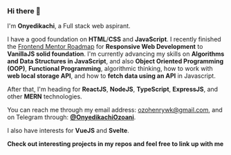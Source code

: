 ### Hi there 👋

<!--
**OnyedikachiOzoani/OnyedikachiOzoani** is a ✨ _special_ ✨ repository because its `README.md` (this file) appears on your GitHub profile.

Here are some ideas to get you started:

- 🔭 I’m currently working on ...
- 🌱 I’m currently learning ...
- 👯 I’m looking to collaborate on ...
- 🤔 I’m looking for help with ...
- 💬 Ask me about ...
- 📫 How to reach me: ...
- 😄 Pronouns: ...
- ⚡ Fun fact: ...
-->

I'm **Onyedikachi**, a Full stack web aspirant.  

I have a good foundation on **HTML**/**CSS** and **JavaScript**. I recently finished the [Frontend Mentor Roadmap](https://discord.com/channels/824970620529279006/1131865518618460210/1131872426364506282) for **Responsive Web Development** to **VanillaJS solid foundation**. I'm currently advancing my skills on **Algorithms and Data Structures in JavaScript**, and also **Object Oriented Programming (OOP)**, **Functional Programming**, algorithmic thinking, how to work with **web local storage API**, and how to **fetch data using an API** in Javascript.  

After that, I'm heading for **ReactJS**, **NodeJS**, **TypeScript**, **ExpressJS**, and other **MERN** technologies.  

You can reach me through my email address: [ozohenrywk@gmail.com](mailto:ozohenrywk@gmail.com), and on Telegram through: [**@OnyedikachiOzoani**](https://t.me/onyedikachiozoani).

I also have interests for **VueJS** and **Svelte**. 

**Check out interesting projects in my repos and feel free to link up with me**
